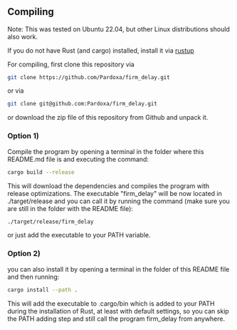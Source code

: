 # 

## Compiling

Note: This was tested on Ubuntu 22.04, but other Linux distributions should 
also work.

If you do not have Rust (and cargo) installed, install it via [rustup](https://doc.rust-lang.org/book/ch01-01-installation.html) 


For compiling, first clone this repository via 
```bash
git clone https://github.com/Pardoxa/firm_delay.git
```
or via 
```bash
git clone git@github.com:Pardoxa/firm_delay.git
```
or download the zip file of this repository from Github and unpack it.

### Option 1)

Compile the program by opening a terminal in the folder where this README.md file is and executing the command:

```bash
cargo build --release
```
This will download the dependencies and compiles the program with release optimizations.
The executable "firm_delay" will be now located in ./target/release
and you can call it by running the command (make sure you are still in the folder with the README file):
```bash
./target/release/firm_delay
```
or just add the executable to your PATH variable.

### Option 2)

you can also install it by opening a terminal in the folder of this README file and then running:
```bash
cargo install --path .
```
This will add the executable to .cargo/bin which is 
added to your PATH during the installation of Rust, 
at least with default settings, so you can skip the PATH adding 
step and still call the program firm_delay from anywhere.